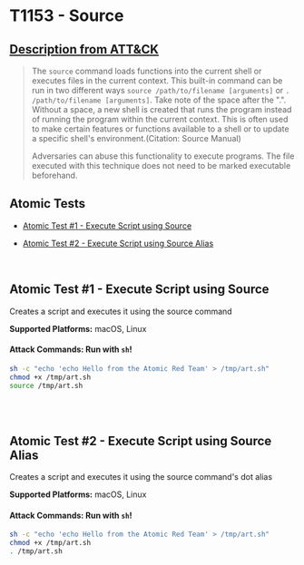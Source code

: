 # T1153 - Source
## [Description from ATT&CK](https://attack.mitre.org/wiki/Technique/T1153)
<blockquote>The <code>source</code> command loads functions into the current shell or executes files in the current context. This built-in command can be run in two different ways <code>source /path/to/filename [arguments]</code> or <code>. /path/to/filename [arguments]</code>. Take note of the space after the ".". Without a space, a new shell is created that runs the program instead of running the program within the current context. This is often used to make certain features or functions available to a shell or to update a specific shell's environment.(Citation: Source Manual)

Adversaries can abuse this functionality to execute programs. The file executed with this technique does not need to be marked executable beforehand.</blockquote>

## Atomic Tests

- [Atomic Test #1 - Execute Script using Source](#atomic-test-1---execute-script-using-source)

- [Atomic Test #2 - Execute Script using Source Alias](#atomic-test-2---execute-script-using-source-alias)


<br/>

## Atomic Test #1 - Execute Script using Source
Creates a script and executes it using the source command

**Supported Platforms:** macOS, Linux



#### Attack Commands: Run with `sh`! 


```sh
sh -c "echo 'echo Hello from the Atomic Red Team' > /tmp/art.sh"
chmod +x /tmp/art.sh
source /tmp/art.sh
```






<br/>
<br/>

## Atomic Test #2 - Execute Script using Source Alias
Creates a script and executes it using the source command's dot alias

**Supported Platforms:** macOS, Linux



#### Attack Commands: Run with `sh`! 


```sh
sh -c "echo 'echo Hello from the Atomic Red Team' > /tmp/art.sh"
chmod +x /tmp/art.sh
. /tmp/art.sh
```






<br/>

